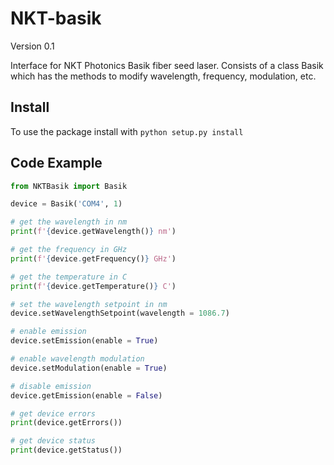 # NKT-basik
Version 0.1

Interface for NKT Photonics Basik fiber seed laser.
Consists of a class Basik which has the methods to modify wavelength, frequency, modulation, etc.

## Install
To use the package install with `python setup.py install`

## Code Example

```Python
from NKTBasik import Basik

device = Basik('COM4', 1)

# get the wavelength in nm 
print(f'{device.getWavelength()} nm')

# get the frequency in GHz
print(f'{device.getFrequency()} GHz')

# get the temperature in C
print(f'{device.getTemperature()} C')

# set the wavelength setpoint in nm
device.setWavelengthSetpoint(wavelength = 1086.7)

# enable emission
device.setEmission(enable = True)

# enable wavelength modulation
device.setModulation(enable = True)

# disable emission
device.getEmission(enable = False)

# get device errors
print(device.getErrors())

# get device status
print(device.getStatus())

```